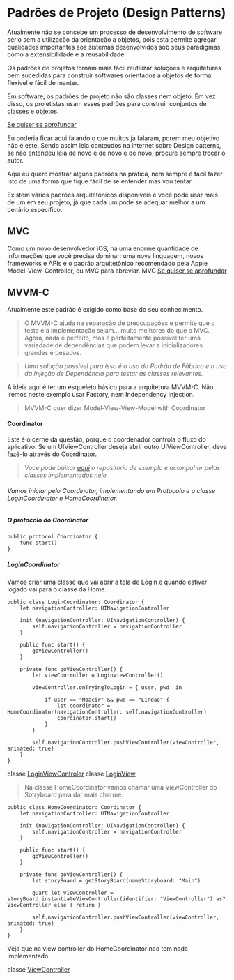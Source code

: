 # Padrões de Projeto (Design Patterns)

Atualmente não se concebe um processo de desenvolvimento de software sério sem a utilização da orientação a objetos, pois esta permite agregar qualidades importantes aos sistemas desenvolvidos sob seus paradigmas, como a extensibilidade e a reusabilidade. 

Os padrões de projetos tornam mais fácil reutilizar soluções e arquiteturas bem sucedidas para construir softwares orientados a objetos de forma flexível e fácil de manter.

Em software, os padrões de projeto não são classes nem objeto. Em vez disso, os projetistas usam esses padrões para construir conjuntos de classes e objetos.

[Se quiser se aprofundar](https://www.devmedia.com.br/conheca-os-padroes-de-projeto/957)

Eu poderia ficar aqui falando o que muitos ja falaram, porem meu objetivo não é este. Sendo assim leia conteudos na internet sobre Design patterns, se não entendeu leia de novo e de novo e de novo, procure sempre trocar o autor.

Aqui eu quero mostrar alguns padrões na pratica, nem sempre é facil fazer isto de uma forma que fique fácil de se entender mas vou tentar.

Existem vários padrões arquitetônicos disponíveis e você pode usar mais de um em seu projeto, já que cada um pode se adequar melhor a um cenário específico.

## MVC

Como um novo desenvolvedor iOS, há uma enorme quantidade de informações que você precisa dominar: uma nova linguagem, novos frameworks e APIs e o padrão arquitetônico recomendado pela Apple Model-View-Controller, ou MVC para abreviar.
MVC [Se quiser se aprofundar](https://github.com/MoacirParticular/Padroes-de-Projeto/tree/main/Padroes/MVC)



## MVVM-C
Atualmente este padrão é exigido como base do seu conhecimento.

> O MVVM-C ajuda na separação de preocupações e permite que o teste e a implementação sejam... muito melhores do que o MVC. Agora, nada é perfeito, mas é perfeitamente possível ter uma variedade de dependências que podem levar a inicializadores grandes e pesados.

>_Uma solução possível para isso é o uso do Padrão de Fábrica e o uso da Injeção de Dependência para testar as classes relevantes._

A ideia aqui é ter um esqueleto básico para a arquitetura MVVM-C. Não iremos neste exemplo usar Factory, nem Independency Injection. 

>MVVM-C quer dizer Model-View-View-Model with Coordinator

#### Coordinator
Este é o cerne da questão, porque o coordenador controla o fluxo do aplicativo. 
Se um UIViewController deseja abrir outro UIViewController, deve fazê-lo através do Coordinator.

>_Voce pode baixar [aqui](https://github.com/MoacirParticular/Login-MVVM-C) o repositorio de exemplo e acompahar pelas classes implementadas nele._

###### Vamos iniciar pelo Coordinator, implementando um Protocolo e a classe LoginCoordinator e HomeCoordinator.


##### O protocolo do Coordinator

```
public protocol Coordinator {
    func start()
}
```

##### LoginCoordinator

Vamos criar uma classe que vai abrir a tela de Login e quando estiver logado vai para o classe da Home.

```
public class LoginCoordinator: Coordinator {
    let navigationController: UINavigationController
   
    init (navigationController: UINavigationController) {
        self.navigationController = navigationController
    }
    
    public func start() {
        goViewController()
    }
    
    private func goViewController() {
        let viewController = LoginViewController()

        viewController.onTryingToLogin = { user, pwd  in
            
            if user == "Moacir" && pwd == "Lindao" {
                let coordinator = HomeCoordinator(navigationController: self.navigationController)
                coordinator.start()
            }
        }

        self.navigationController.pushViewController(viewController, animated: true)
    }
}

```
 classe  [LoginViewControler]()
 classe [LoginView]()


> Na classe HomeCoordinator vamos chamar uma ViewController do Sotryboard para dar mais charme.

```
public class HomeCoordinator: Coordinator {
    let navigationController: UINavigationController
   
    init (navigationController: UINavigationController) {
        self.navigationController = navigationController
    }
    
    public func start() {
        goViewController()
    }
    
    private func goViewController() {
        let storyBoard = getStoryBoard(nameStoryboard: "Main")        
        
        guard let viewController = storyBoard.instantiateViewController(identifier: "ViewController") as? ViewController else { return }

        self.navigationController.pushViewController(viewController, animated: true)
    }
}
```
Veja que na view controller do HomeCoordinator nao tem nada implementado

classe [ViewController]()
